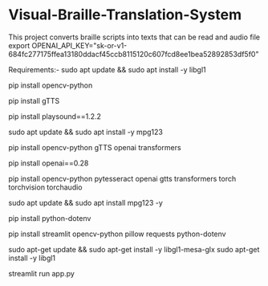 # Visual-Braille-Translation-System
This project converts braille scripts into texts that can be read and audio file
export OPENAI_API_KEY="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"

Requirements:-
sudo apt update && sudo apt install -y libgl1

pip install opencv-python

pip install gTTS

pip install playsound==1.2.2

sudo apt update && sudo apt install -y mpg123

pip install opencv-python gTTS openai transformers

pip install openai==0.28

pip install opencv-python pytesseract openai gtts transformers torch torchvision torchaudio

sudo apt update && sudo apt install mpg123 -y

pip install python-dotenv

pip install streamlit opencv-python pillow requests python-dotenv

sudo apt-get update && sudo apt-get install -y libgl1-mesa-glx
sudo apt-get install -y libgl1


streamlit run app.py








